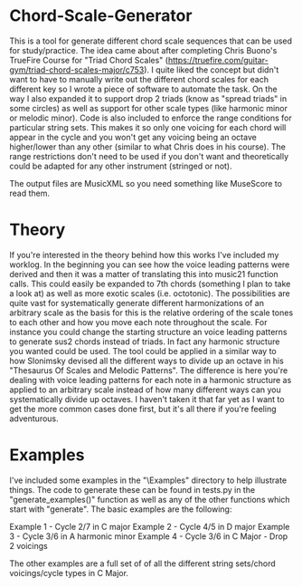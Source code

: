 # Chord-Scale-Generator
This is a tool for generate different chord scale sequences that can be used for study/practice. The idea came about after completing Chris Buono's TrueFire Course for "Triad Chord Scales" (https://truefire.com/guitar-gym/triad-chord-scales-major/c753). I quite liked the concept but didn't want to have to manually write out the different chord scales for each different key so I wrote a piece of software to automate the task. On the way I also expanded it to support drop 2 triads (know as "spread triads" in some circles) as well as support for other scale types (like harmonic minor or melodic minor). Code is also included to enforce the range conditions for particular string sets. This makes it so only one voicing for each chord will appear in the cycle and you won't get any voicing being an octave higher/lower than any other (similar to what Chris does in his course). The range restrictions don't need to be used if you don't want and theoretically could be adapted for any other instrument (stringed or not).

The output files are MusicXML so you need something like MuseScore to read them.


# Theory
If you're interested in the theory behind how this works I've included my worklog. In the beginning you can see how the voice leading patterns were derived and then it was a matter of translating this into music21 function calls. This could easily be expanded to 7th chords (something I plan to take a look at) as well as more exotic scales (i.e. octotonic). The possibilities are quite vast for systematically generate different harmonizations of an arbitrary scale as the basis for this is the relative ordering of the scale tones to each other and how you move each note throughout the scale. For instance you could change the starting structure an voice leading patterns to generate sus2 chords instead of triads. In fact any harmonic structure you wanted could be used. The tool could be applied in a similar way to how Slonimsky devised all the different ways to divide up an octave in his "Thesaurus Of Scales and Melodic Patterns". The difference is here you're dealing with voice leading patterns for each note in a harmonic structure as applied to an arbitrary scale instead of how many different ways can you systematically divide up octaves. I haven't taken it that far yet as I want to get the more common cases done first, but it's all there if you're feeling adventurous.

# Examples
I've included some examples in the "\Examples" directory to help illustrate things. The code to generate these can be found in tests.py in the "generate_examples()" function as well as any of the other functions which start with "generate". The basic examples are the following:

Example 1 - Cycle 2/7 in C major
Example 2 - Cycle 4/5 in D major
Example 3 - Cycle 3/6 in A harmonic minor
Example 4 - Cycle 3/6 in C Major - Drop 2 voicings

The other examples are a full set of of all the different string sets/chord voicings/cycle types in C Major.

